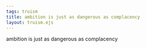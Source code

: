 ```yaml
---
tags: truism
title: ambition is just as dangerous as complacency
layout: truism.ejs
---
```


ambition is just as dangerous as complacency
